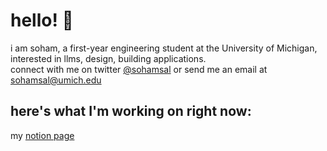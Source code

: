 # hello! 👋
 i am soham, a first-year engineering student at the University of Michigan, interested in llms, design, building applications.<br>
 connect with me on twitter [@sohamsal](https://twitter.com/sohamsal) or send me an email at sohamsal@umich.edu

## here's what I'm working on right now:

my [notion page](https://www.notion.so/What-I-m-working-on-42634915a37445c4a0081f08f62f8725) 
